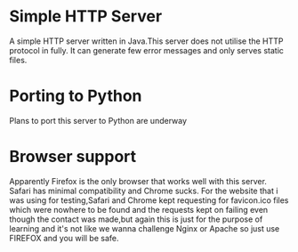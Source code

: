 Simple HTTP Server
=============================
A simple HTTP server written in Java.This server does not utilise the 
HTTP protocol in fully. It can generate few error messages and only serves 
static files.


Porting to Python
============================
Plans to port this server to Python are underway

Browser support
=============================
Apparently Firefox is the only browser that works well with this server.
Safari has minimal compatibility and Chrome sucks.
For the website that i was using for testing,Safari and Chrome kept requesting
for favicon.ico files which were nowhere to be found and the requests kept on
failing even though the contact was made,but again this is just for the purpose of
learning and it's not like we wanna challenge Nginx or Apache so just use FIREFOX 
and you will be safe.